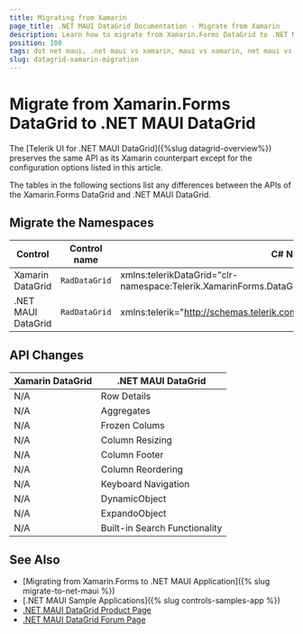 ```yaml
---
title: Migrating from Xamarin
page_title: .NET MAUI DataGrid Documentation - Migrate from Xamarin
description: Learn how to migrate from Xamarin.Forms DataGrid to .NET MAUI DataGrid control.
position: 100
tags: dot net maui, .net maui vs xamarin, maui vs xamarin, net maui vs xamarin, migration, xamarin.forms
slug: datagrid-xamarin-migration
---
```


# Migrate from Xamarin.Forms DataGrid to .NET MAUI DataGrid

The [Telerik UI for .NET MAUI DataGrid]({%slug datagrid-overview%}) preserves the same API as its Xamarin counterpart except for the configuration options listed in this article.

The tables in the following sections list any differences between the APIs of the Xamarin.Forms DataGrid and .NET MAUI DataGrid.

## Migrate the Namespaces

| Control | Control name | C# Namespace| XAML Namespcace |
| --------------- | --------------- | --------------- | --------------------------------------------------- |
| Xamarin DataGrid | `RadDataGrid` | xmlns:telerikDataGrid="clr-namespace:Telerik.XamarinForms.DataGrid;assembly=Telerik.XamarinForms.DataGrid" | using Telerik.XamarinForms.DataGrid; |
| .NET MAUI DataGrid | `RadDataGrid` |  xmlns:telerik="http://schemas.telerik.com/2022/xaml/maui" | using Telerik.Maui.Controls.Compatibility.DataGrid; |

## API Changes

| Xamarin DataGrid | .NET MAUI DataGrid |
| ------------- | --------------- |
| N/A | Row Details |
| N/A | Aggregates |
| N/A | Frozen Colums |
| N/A | Column Resizing |
| N/A | Column Footer |
| N/A | Column Reordering |
| N/A | Keyboard Navigation |
| N/A | DynamicObject |
| N/A | ExpandoObject  |
| N/A | Built-in Search Functionality  |

## See Also

* [Migrating from Xamarin.Forms to .NET MAUI Application]({% slug migrate-to-net-maui %})
* [.NET MAUI Sample Applications]({% slug controls-samples-app %})
* [.NET MAUI DataGrid Product Page](https://www.telerik.com/maui-ui/datagrid)
* [.NET MAUI DataGrid Forum Page](https://www.telerik.com/forums/maui?tagId=1801)
